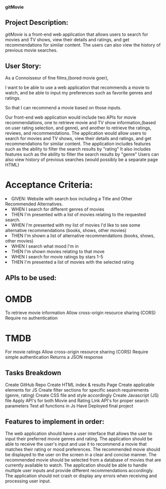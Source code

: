 #### gitMovie
## Project Description:
 _gitMovie_ is a front-end web application that allows users to search for movies and TV shows, view their details and ratings, and get recommendations for similar content. The users can also view the history of previous movie searches.


## User Story:
As a Connoisseur of fine films,(bored movie goer),

I want to be able to use a web application that recommends a movie to watch, and be able to input my preferences such as favorite genres and ratings.

So that I can recommend a movie based on those inputs.

Our front-end web application would include two APIs for movie recommendations, one to retrieve movie and TV show information,(based on user rating selection, and genre), and another to retrieve the ratings, reviews, and recommendations.
The application would allow users to search for movies and TV shows, view their details and ratings, and get recommendations for similar content.
The application includes features such as the ability to filter the search results by "rating"
It also includes features such as the ability to filter the search results by "genre"
Users can also view history of previous searches (would possibly be a separate page HTML)

# Acceptance Criteria:
<li> GIVEN: Website with search box including a Title and Other Recommended Alternatives. </li>
<li> WHEN I search for different genres of movies </li>
<li> THEN I'm presented with a list of movies relating to the requested search. </li>
<li> WHEN I'm presented with my list of movies I'd like to see some alternative recommendations (books, shows, other movies) </li>
<li> THEN I'm shown a list of alternative recommendations (books, shows, other movies) </li>
<li> WHEN I search what mood I'm in </li>
<li> THEN I'm shown movies relating to that move </li>
<li> WHEN I search for movie ratings by stars 1-5 </li>
<li> THEN I'm presented a list of movies with the selected rating </li>


## APIs to be used: 

# OMDB
To retrieve movie information
Allow cross-origin resource sharing (CORS)
Require no authentication
# TMDB 
For movie ratings
Allow cross-origin resource sharing (CORS)
Require simple authentication
Returns a JSON response

## Tasks Breakdown
Create GitHub Repo
Create HTML index & results Page
Create applicable elements for JS
Create filter sections for specific search requirements (genre, rating)
Create CSS file and style accordingly
Create Javascript (JS) file
Apply API's for both Movie and Rating
Link API's for proper search parameters
Test all functions in Js
Have Deployed final project 

## Features to implement in order:
The web application should have a user interface that allows the user to input their preferred movie genres and rating.
The application should be able to receive the user's input and use it to recommend a movie that matches their rating or mood preferences.
The recommended movie should be displayed to the user on the screen in a clear and concise manner.
The recommended movie should be selected from a database of movies that are currently available to watch.
The application should be able to handle multiple user inputs and provide different recommendations accordingly.
The application should not crash or display any errors when receiving and processing user input.


